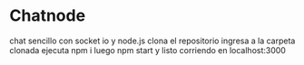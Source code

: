 # Chatnode
chat sencillo con socket io y node.js
clona el repositorio
ingresa a la carpeta clonada
ejecuta npm i
luego npm start y listo corriendo en localhost:3000
